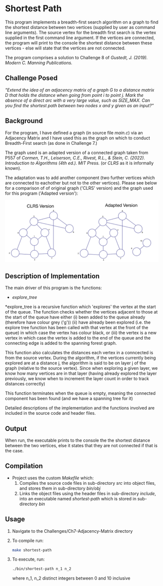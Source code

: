 # Shortest Path

This program implements a breadth-first search algorithm on a graph to find the shortest distance between two vertices (supplied by user as command line arguments). The source vertex for the breadth first search is the vertex supplied in the first command line argument. If the vertices are connected, the program will print to the console the shortest distance between these vertices - else will state that the vertices are not connected.

The program comprises a solution to Challenge 8 of *Gustedt, J. (2019). Modern C. Manning Publications.*



## Challenge Posed


*"Extend the idea of an adjacency matrix of a graph G to a distance matrix D that holds the distance when going from point i to point j. Mark the absence of a direct arc with a very large value, such as SIZE_MAX.*
*Can you find the shortest path between two nodes x and y given as an input?"*

## Background

For the program, I have defined a graph (in source file *main.c*) via an Adjacency Matrix and I have used this as the graph on which to conduct Breadth-First search (as done in Challenge 7.)

The graph used is an adapted version of a connected graph taken from P557 of *Cormen, T.H., Leiserson, C.E., Rivest, R.L., & Stein, C. (2022). Introduction to Algorithms (4th ed.). MIT Press.* (or *CLRS* as it is informally known).

The adaptation was to add another component (two further vertices which are connected to eachother but not to the other vertices). Please see below for a comparison of of original graph ('CLRS' version) and the graph used for this program ('Adapted version'):

![Image of Graphs](./img/IMG_0725.jpg)

## Description of Implementation

The main driver of this program is the  functions:
- *explore_tree*

*explore_tree is a recursive function which 'explores' the vertex at the start of the queue. The function checks whether the vertices adjacent to those at the start of the queue have either (i) been added to the queue already (therefore have colour grey ('g')) (ii) have already been explored (i.e. the explore tree function has been called with that vertex at the front of the queue) in which case the vertex has colour black, or (iii) the vertex is a new vertex in which 
case the vertex is added to the end of the queue and the connecting edge is added to the spanning forest graph.

This function also calculates the distances each vertex in a conncected is from the source vertex. During the algorithm, if the vertices currently being explored are at a distance j, the algorithm is said to be on layer j of the graph (relative to the source vertex). Since when exploring a given layer, we know how many vertices are in that layer (having already explored the layer previously, we know when to increment the layer count in order to track distances correctly)

This function terminates when the queue is empty, meaning the connected component has been found (and we have a spanning tree for it)

Detailed descriptions of the implementation and the functions involved are included in the source code and header files.

## Output

When run, the executable prints to the console the the shortest distance between the two vertices, else it states that they are not connected if that is the case.

## Compilation

- Project uses the custom *Makefile* which: 
    1. Compiles the source code files in sub-directory *src* into object files, and stores them in sub-directory *bin/obj*
    2. Links the object files using the header files in sub-directory *include*, into an executable named *shortest-path* which is stored in sub-directory *bin*

## Usage

1. Navigate to the Challenges/Ch7-Adjacency-Matrix directory

2. To compile run:

    ```bash
    make shortest-path
    ```
    

3. To execute, run:

    ```bash
    ./bin/shortest-path n_1 n_2
    ```
    where n_1, n_2 distinct integers between 0 and 10 inclusive